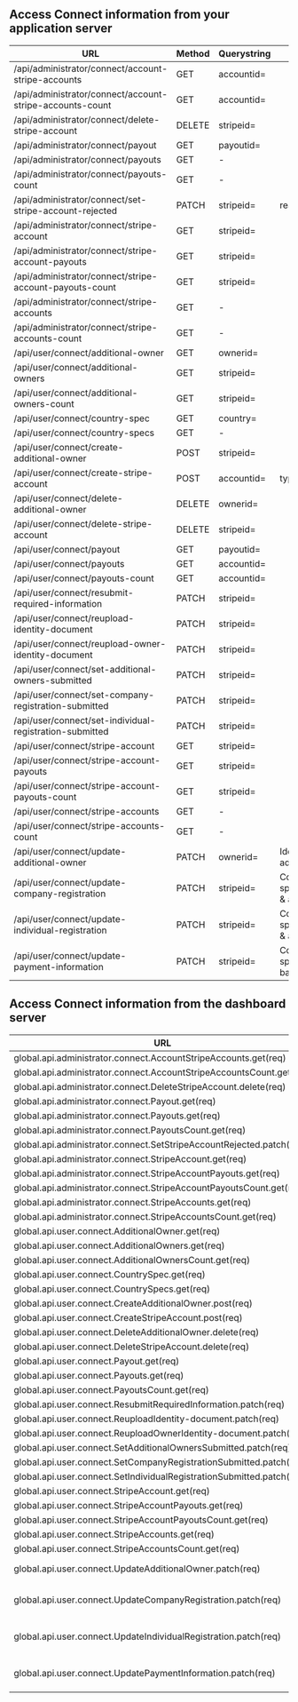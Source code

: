 ## Access Connect information from your application server

| URL                                                      | Method | Querystring    | POST data  |
|----------------------------------------------------------|--------|----------------|------------|  
|/api/administrator/connect/account-stripe-accounts        | GET    | accountid=     |            |
|/api/administrator/connect/account-stripe-accounts-count  | GET    | accountid=     |            |
|/api/administrator/connect/delete-stripe-account          | DELETE | stripeid=      |            |
|/api/administrator/connect/payout                         | GET    | payoutid=      |            |
|/api/administrator/connect/payouts                        | GET    | -              |            |
|/api/administrator/connect/payouts-count                  | GET    | -              |            |
|/api/administrator/connect/set-stripe-account-rejected    | PATCH  | stripeid=      | reason=    |
|/api/administrator/connect/stripe-account                 | GET    | stripeid=      |            |
|/api/administrator/connect/stripe-account-payouts         | GET    | stripeid=      |            |
|/api/administrator/connect/stripe-account-payouts-count   | GET    | stripeid=      |            |
|/api/administrator/connect/stripe-accounts                | GET    | -              |            |
|/api/administrator/connect/stripe-accounts-count          | GET    | -              |            |      
|/api/user/connect/additional-owner                        | GET    | ownerid=       |            |
|/api/user/connect/additional-owners                       | GET    | stripeid=      |            |
|/api/user/connect/additional-owners-count                 | GET    | stripeid=      |            |
|/api/user/connect/country-spec                            | GET    | country=       |            |
|/api/user/connect/country-specs                           | GET    | -              |            |
|/api/user/connect/create-additional-owner                 | POST   | stripeid=      |            |
|/api/user/connect/create-stripe-account                   | POST   | accountid=     | type=&country= |
|/api/user/connect/delete-additional-owner                 | DELETE | ownerid=       |            |
|/api/user/connect/delete-stripe-account                   | DELETE | stripeid=      |            |
|/api/user/connect/payout                                  | GET    | payoutid=      |            |
|/api/user/connect/payouts                                 | GET    | accountid=     |            |
|/api/user/connect/payouts-count                           | GET    | accountid=     |            |
|/api/user/connect/resubmit-required-information           | PATCH  | stripeid=      |            |
|/api/user/connect/reupload-identity-document              | PATCH  | stripeid=      |            |
|/api/user/connect/reupload-owner-identity-document        | PATCH  | stripeid=      |            |
|/api/user/connect/set-additional-owners-submitted         | PATCH  | stripeid=      |            |
|/api/user/connect/set-company-registration-submitted      | PATCH  | stripeid=      |            |
|/api/user/connect/set-individual-registration-submitted   | PATCH  | stripeid=      |            |
|/api/user/connect/stripe-account                          | GET    | stripeid=      |            |
|/api/user/connect/stripe-account-payouts                  | GET    | stripeid=      |            |
|/api/user/connect/stripe-account-payouts-count            | GET    | stripeid=      |            |
|/api/user/connect/stripe-accounts                         | GET    | -              |            |
|/api/user/connect/stripe-accounts-count                   | GET    | -              |            |
|/api/user/connect/update-additional-owner                 | PATCH  | ownerid=       | Identity & address |
|/api/user/connect/update-company-registration             | PATCH  | stripeid=      | Country-specific identity & address |
|/api/user/connect/update-individual-registration          | PATCH  | stripeid=      | Country-specific identity & address |
|/api/user/connect/update-payment-information              | PATCH  | stripeid=      | Country-specific banking fields |

## Access Connect information from the dashboard server

| URL                                                             | Querystring    | POST data  |
|-----------------------------------------------------------------|----------------|------------|  
|global.api.administrator.connect.AccountStripeAccounts.get(req)        | accountid=     |            |
|global.api.administrator.connect.AccountStripeAccountsCount.get(req)   | accountid=     |            |
|global.api.administrator.connect.DeleteStripeAccount.delete(req)       | stripeid=      |            |
|global.api.administrator.connect.Payout.get(req)                       | payoutid=      |            |
|global.api.administrator.connect.Payouts.get(req)                      | -              |            |
|global.api.administrator.connect.PayoutsCount.get(req)                 | -              |            |
|global.api.administrator.connect.SetStripeAccountRejected.patch(req)   | stripeid=      | reason=    |
|global.api.administrator.connect.StripeAccount.get(req)                | stripeid=      |            |
|global.api.administrator.connect.StripeAccountPayouts.get(req)         | stripeid=      |            |
|global.api.administrator.connect.StripeAccountPayoutsCount.get(req)    | stripeid=      |            |
|global.api.administrator.connect.StripeAccounts.get(req)               | -              |            |
|global.api.administrator.connect.StripeAccountsCount.get(req)          | -              |            |      
|global.api.user.connect.AdditionalOwner.get(req)                       | ownerid=       |            |
|global.api.user.connect.AdditionalOwners.get(req)                      | stripeid=      |            |
|global.api.user.connect.AdditionalOwnersCount.get(req)                 | stripeid=      |            |
|global.api.user.connect.CountrySpec.get(req)                           | country=       |            |
|global.api.user.connect.CountrySpecs.get(req)                          | -              |            |
|global.api.user.connect.CreateAdditionalOwner.post(req)                | stripeid=      |            |
|global.api.user.connect.CreateStripeAccount.post(req)                  | accountid=     | type=&country= |
|global.api.user.connect.DeleteAdditionalOwner.delete(req)              | ownerid=       |            |
|global.api.user.connect.DeleteStripeAccount.delete(req)                | stripeid=      |            |
|global.api.user.connect.Payout.get(req)                                | payoutid=      |            |
|global.api.user.connect.Payouts.get(req)                               | accountid=     |            |
|global.api.user.connect.PayoutsCount.get(req)                          | accountid=     |            |
|global.api.user.connect.ResubmitRequiredInformation.patch(req)         | stripeid=      |            |
|global.api.user.connect.ReuploadIdentity-document.patch(req)           | stripeid=      |            |
|global.api.user.connect.ReuploadOwnerIdentity-document.patch(req)      | stripeid=      |            |
|global.api.user.connect.SetAdditionalOwnersSubmitted.patch(req)        | stripeid=      |            |
|global.api.user.connect.SetCompanyRegistrationSubmitted.patch(req)     | stripeid=      |            |
|global.api.user.connect.SetIndividualRegistrationSubmitted.patch(req)  | stripeid=      |            |
|global.api.user.connect.StripeAccount.get(req)                         | stripeid=      |            |
|global.api.user.connect.StripeAccountPayouts.get(req)                  | stripeid=      |            |
|global.api.user.connect.StripeAccountPayoutsCount.get(req)             | stripeid=      |            |
|global.api.user.connect.StripeAccounts.get(req)                        | -              |            |
|global.api.user.connect.StripeAccountsCount.get(req)                   | -              |            |
|global.api.user.connect.UpdateAdditionalOwner.patch(req)               | ownerid=       | Identity & address |
|global.api.user.connect.UpdateCompanyRegistration.patch(req)           | stripeid=      | Country-specific identity & address |
|global.api.user.connect.UpdateIndividualRegistration.patch(req)        | stripeid=      | Country-specific identity & address |
|global.api.user.connect.UpdatePaymentInformation.patch(req)            | stripeid=      | Country-specific banking fields |

